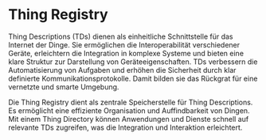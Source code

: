 # Thing Registry

Thing Descriptions (TDs) dienen als einheitliche Schnittstelle für das Internet der Dinge. Sie ermöglichen die Interoperabilität verschiedener Geräte, erleichtern die Integration in komplexe Systeme und bieten eine klare Struktur zur Darstellung von Geräteeigenschaften. TDs verbessern die Automatisierung von Aufgaben und erhöhen die Sicherheit durch klar definierte Kommunikationsprotokolle. Damit bilden sie das Rückgrat für eine vernetzte und smarte Umgebung.

Die Thing Registry dient als zentrale Speicherstelle für Thing Descriptions. Es ermöglicht eine effiziente Organisation und Auffindbarkeit von Dingen. Mit einem Thing Directory können Anwendungen und Dienste schnell auf relevante TDs zugreifen, was die Integration und Interaktion erleichtert.
